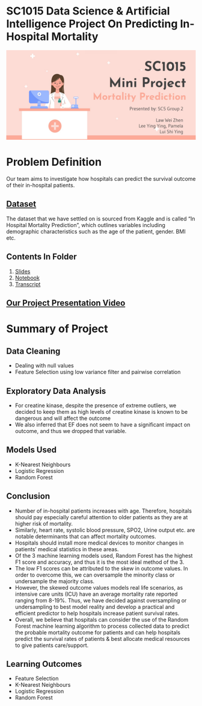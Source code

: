# SC1015 Data Science & Artificial Intelligence Project On Predicting In-Hospital Mortality
![image](https://github.com/pamelalee26/In-Hospital-Mortality/blob/main/Image.jpg)
# Problem Definition
Our team aims to investigate how hospitals can predict the survival outcome of their in-hospital patients.  

## [Dataset](https://www.kaggle.com/datasets/saurabhshahane/in-hospital-mortality-prediction)
The dataset that we have settled on is sourced from Kaggle and is called “In Hospital Mortality Prediction”, which outlines variables including demographic characteristics such as the age of the patient, gender. BMI etc. 

## Contents In Folder
1. [Slides](https://github.com/pamelalee26/In-Hospital-Mortality/blob/main/Slides.pptx)
2. [Notebook](https://github.com/pamelalee26/In-Hospital-Mortality/blob/main/Notebook.ipynb)
3. [Transcript](https://github.com/pamelalee26/In-Hospital-Mortality/blob/main/Transcript.docx)

## [Our Project Presentation Video](https://www.youtube.com/watch?v=gRhFa5yBMR4)
# Summary of Project
## Data Cleaning 
- Dealing with null values
- Feature Selection using low variance filter and pairwise correlation

## Exploratory Data Analysis
- For creatine kinase, despite the presence of extreme outliers, we decided to keep them as high levels of creatine kinase is known to be dangerous and will affect the outcome
- We also inferred that EF does not seem to have a significant impact on outcome, and thus we dropped that variable.

## Models Used
- K-Nearest Neighbours
- Logistic Regression
- Random Forest

## Conclusion
- Number of in-hospital patients increases with age. Therefore, hospitals should pay especially careful attention to older patients as they are at higher risk of mortality. 
- Similarly, heart rate, systolic blood pressure, SPO2, Urine output etc. are notable determinants that can affect mortality outcomes.
- Hospitals should install more medical devices to monitor changes in patients’ medical statistics in these areas. 
- Of the 3 machine learning models used, Random Forest has the highest F1 score and accuracy, and thus it is the most ideal method of the 3.
- The low F1 scores can be attributed to the skew in outcome values. In order to overcome this, we can oversample the minority class or undersample the majority class.
- However, the skewed outcome values models real life scenarios, as intensive care units (ICU) have an average mortality rate reported ranging from 8-19%. Thus, we have decided against oversampling or undersampling to best model reality and develop a practical and efficient predictor to help hospitals increase patient survival rates.
- Overall, we believe that hospitals can consider the use of the Random Forest machine learning algorithm to process collected data to predict the probable mortality outcome for patients and can help hospitals predict the survival rates of patients & best allocate medical resources to give patients care/support.

## Learning Outcomes
- Feature Selection
- K-Nearest Neighbours
- Logistic Regression
- Random Forest
